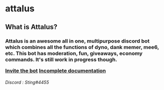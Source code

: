 # attalus
<h2>What is Attalus?</h2>
<h3>Attalus is an awesome all in one, multipurpose discord bot which combines all the functions of dyno, dank memer, mee6, etc. This bot has moderation, fun, giveaways, economy commands. It's still work in progress though.</p>
<a href="https://discord.com/oauth2/authorize?client_id=744760314599309315&permissions=8&redirect_uri=https%3A%2F%2Fxsting7.gitbook.io%2Fattalus%2Ffaq&response_type=code&scope=identify%20bot">Invite the bot</a>
<a href="https://xsting7.gitbook.io/attalus">Incomplete documentation</a>
<h6>Discord : Sting#4455</h6
